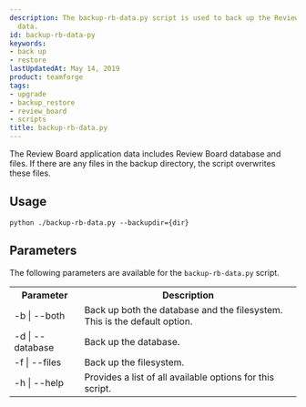 ```yaml
---
description: The backup-rb-data.py script is used to back up the Review Board application
  data.
id: backup-rb-data-py
keywords:
- back up
- restore
lastUpdatedAt: May 14, 2019
product: teamforge
tags:
- upgrade
- backup_restore
- review_board
- scripts
title: backup-rb-data.py
---
```


The Review Board application data includes Review Board database and files. If there are any files in the backup directory, the script overwrites these files.

## Usage

```shell
python ./backup-rb-data.py --backupdir={dir}
````

## Parameters

The following parameters are available for the `backup-rb-data.py` script.

<table>
	<tr>
		<th>Parameter</th>
		<th>Description</th>
	</tr>
	<tr>
		<td>-b | --both</td>
		<td>Back up both the database and the filesystem. This is the default option.</td>
	</tr>
	<tr>
		<td>-d | --database</td>
		<td>Back up the database.</td>
	</tr>
	<tr>
		<td>-f | --files</td>
		<td>Back up the filesystem.</td>
	</tr>
	<tr>
		<td>-h | --help</td>
		<td>Provides a list of all available options for this script.</td>
	</tr>
</table>

